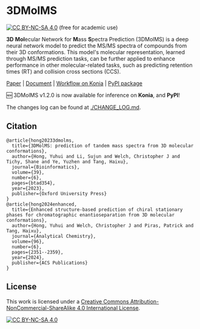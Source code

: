 # 3DMolMS

[![CC BY-NC-SA 4.0][cc-by-nc-sa-shield]][cc-by-nc-sa] (free for academic use) 

**3D** **Mol**ecular Network for **M**ass **S**pectra Prediction (3DMolMS) is a deep neural network model to predict the MS/MS spectra of compounds from their 3D conformations. This model's molecular representation, learned through MS/MS prediction tasks, can be further applied to enhance performance in other molecular-related tasks, such as predicting retention times (RT) and collision cross sections (CCS). 

[Paper](https://academic.oup.com/bioinformatics/article/39/6/btad354/7186501) | [Document](https://3dmolms.readthedocs.io/en/latest/) | [Workflow on Konia](https://koina.wilhelmlab.org/docs#post-/3dmolms_qtof/infer) | [PyPI package](https://pypi.org/project/molnetpack/)

🆕 3DMolMS v1.2.0 is now available for inference on **Konia**, and **PyPI**! 

The changes log can be found at [./CHANGE_LOG.md](./CHANGE_LOG.md). 

## Citation

```
@article{hong20233dmolms,
  title={3DMolMS: prediction of tandem mass spectra from 3D molecular conformations},
  author={Hong, Yuhui and Li, Sujun and Welch, Christopher J and Tichy, Shane and Ye, Yuzhen and Tang, Haixu},
  journal={Bioinformatics},
  volume={39},
  number={6},
  pages={btad354},
  year={2023},
  publisher={Oxford University Press}
}
@article{hong2024enhanced,
  title={Enhanced structure-based prediction of chiral stationary phases for chromatographic enantioseparation from 3D molecular conformations},
  author={Hong, Yuhui and Welch, Christopher J and Piras, Patrick and Tang, Haixu},
  journal={Analytical Chemistry},
  volume={96},
  number={6},
  pages={2351--2359},
  year={2024},
  publisher={ACS Publications}
}
```

## License

This work is licensed under a
[Creative Commons Attribution-NonCommercial-ShareAlike 4.0 International License][cc-by-nc-sa].

[![CC BY-NC-SA 4.0][cc-by-nc-sa-image]][cc-by-nc-sa]

[cc-by-nc-sa]: http://creativecommons.org/licenses/by-nc-sa/4.0/
[cc-by-nc-sa-image]: https://licensebuttons.net/l/by-nc-sa/4.0/88x31.png
[cc-by-nc-sa-shield]: https://img.shields.io/badge/License-CC%20BY--NC--SA%204.0-lightgrey.svg
